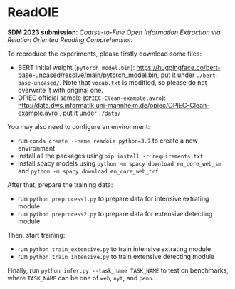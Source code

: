 # ReadOIE
**SDM 2023 submission**: *Coarse-to-Fine Open Information Extraction via Relation Oriented Reading Comprehension*

To reproduce the experiments, please firstly download some files:
- BERT initial weight (`pytorch_model.bin`): https://huggingface.co/bert-base-uncased/resolve/main/pytorch_model.bin, put it under `./bert-base-uncased/`. Note that `vocab.txt` is modified, so please do not overwrite it with original one.
- OPIEC official sample (`OPIEC-Clean-example.avro`): http://data.dws.informatik.uni-mannheim.de/opiec/OPIEC-Clean-example.avro , put it under `./data/`

You may also need to configure an environment:
- run `conda create --name readoie python=3.7` to create a new environment
- install all the packages using `pip install -r requirements.txt`
- install spacy models using `python -m spacy download en_core_web_sm` and `python -m spacy download en_core_web_trf`

After that, prepare the training data:
- run `python preprocess1.py` to prepare data for intensive extrating module
- run `python preprocess2.py` to prepare data for extensive detecting module

Then, start training:
- run `python train_extensive.py` to train intensive extrating module
- run `python train_intensive.py` to train extensive detecting module

Finally, run `python infer.py --task_name TASK_NAME` to test on benchmarks, where `TASK_NAME` can be one of `web`, `nyt`, and `penn`.
